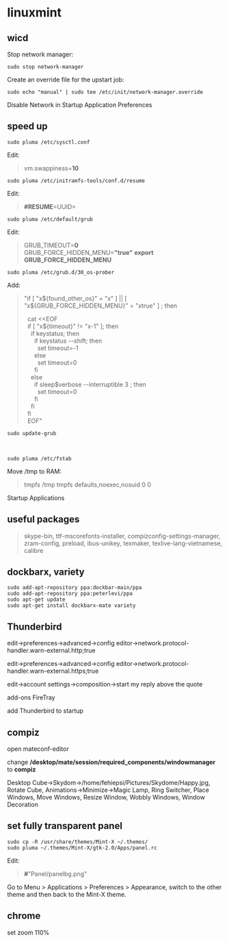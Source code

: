 linuxmint
=========

## wicd

Stop network manager:

    sudo stop network-manager
    
Create an override file for the upstart job:

    sudo echo "manual" | sudo tee /etc/init/network-manager.override
    
Disable Network in Startup Application Preferences

## speed up

    sudo pluma /etc/sysctl.conf
Edit:
> vm.swappiness=<strong>10</strong>


    sudo pluma /etc/initramfs-tools/conf.d/resume
Edit:
> **\#RESUME**=UUID=


    sudo pluma /etc/default/grub
Edit:
> GRUB_TIMEOUT=<strong>0</strong>  
> GRUB_FORCE_HIDDEN_MENU=<strong>"true"</strong> 
> **export GRUB_FORCE_HIDDEN_MENU**


    sudo pluma /etc/grub.d/30_os-prober
Add:
> "if [ "x${found_other_os}" = "x" ] || [ "x${GRUB_FORCE_HIDDEN_MENU}" = "xtrue" ] ; then  
>   
>   
> &nbsp;&nbsp;cat <<EOF  
> &nbsp;&nbsp;if [ "x\${timeout}" != "x-1" ]; then  
> &nbsp;&nbsp;&nbsp;&nbsp;if keystatus; then  
> &nbsp;&nbsp;&nbsp;&nbsp;&nbsp;&nbsp;if keystatus --shift; then  
> &nbsp;&nbsp;&nbsp;&nbsp;&nbsp;&nbsp;&nbsp;&nbsp;set timeout=-1  
> &nbsp;&nbsp;&nbsp;&nbsp;&nbsp;&nbsp;else  
> &nbsp;&nbsp;&nbsp;&nbsp;&nbsp;&nbsp;&nbsp;&nbsp;set timeout=0  
> &nbsp;&nbsp;&nbsp;&nbsp;&nbsp;&nbsp;fi  
> &nbsp;&nbsp;&nbsp;&nbsp;else  
> &nbsp;&nbsp;&nbsp;&nbsp;&nbsp;&nbsp;if sleep$verbose --interruptible 3 ; then  
> &nbsp;&nbsp;&nbsp;&nbsp;&nbsp;&nbsp;&nbsp;&nbsp;set timeout=0  
> &nbsp;&nbsp;&nbsp;&nbsp;&nbsp;&nbsp;fi  
> &nbsp;&nbsp;&nbsp;&nbsp;fi  
> &nbsp;&nbsp;fi  
> &nbsp;&nbsp;EOF"


    sudo update-grub

&nbsp;

    sudo pluma /etc/fstab
Move /tmp to RAM:
> tmpfs /tmp tmpfs defaults,noexec,nosuid 0 0

Startup Applications

## useful packages

> skype-bin, ttf-mscorefonts-installer, compizconfig-settings-manager, zram-config, preload, ibus-unikey, texmaker, texlive-lang-vietnamese, calibre

## dockbarx, variety

    sudo add-apt-repository ppa:dockbar-main/ppa
    sudo add-apt-repository ppa:peterlevi/ppa
    sudo apt-get update
    sudo apt-get install dockbarx-mate variety

## Thunderbird

edit->preferences->advanced->config editor->network.protocol-handler.warn-external.http;true

edit->preferences->advanced->config editor->network.protocol-handler.warn-external.https;true

edit->account settings->composition->start my reply above the quote

add-ons FireTray

add Thunderbird to startup

## compiz

open mateconf-editor

change **/desktop/mate/session/required_components/windowmanager** to **compiz**

Desktop Cube->Skydom->/home/fehiepsi/Pictures/Skydome/Happy.jpg, Rotate Cube, Animations->Minimize->Magic Lamp, Ring Switcher, Place Windows, Move Windows, Resize Window, Wobbly Windows, Window Decoration

## set fully transparent panel

    sudo cp -R /usr/share/themes/Mint-X ~/.themes/
    sudo pluma ~/.themes/Mint-X/gtk-2.0/Apps/panel.rc
Edit:
> <strong>\#</strong>"Panel/panelbg.png"

Go to Menu > Applications > Preferences > Appearance, switch to the other theme and then back to the Mint-X theme.

## chrome

set zoom 110%
